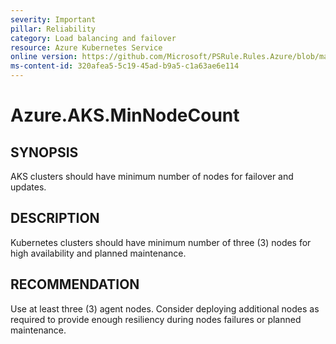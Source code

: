 ```yaml
---
severity: Important
pillar: Reliability
category: Load balancing and failover
resource: Azure Kubernetes Service
online version: https://github.com/Microsoft/PSRule.Rules.Azure/blob/main/docs/rules/en/Azure.AKS.MinNodeCount.md
ms-content-id: 320afea5-5c19-45ad-b9a5-c1a63ae6e114
---
```


# Azure.AKS.MinNodeCount

## SYNOPSIS

AKS clusters should have minimum number of nodes for failover and updates.

## DESCRIPTION

Kubernetes clusters should have minimum number of three (3) nodes for high availability and planned maintenance.

## RECOMMENDATION

Use at least three (3) agent nodes.
Consider deploying additional nodes as required to provide enough resiliency during nodes failures or planned maintenance.
